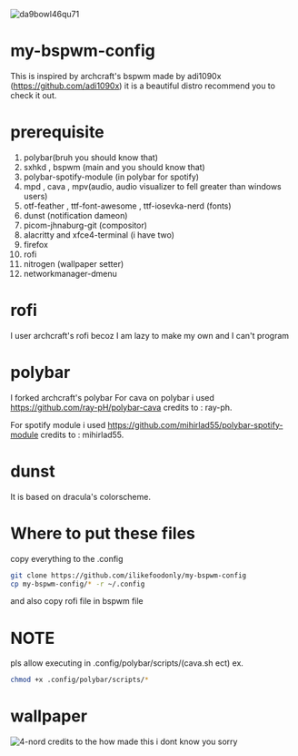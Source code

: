 ![da9bowl46qu71](https://user-images.githubusercontent.com/89000017/138401136-010270cf-68c4-4e4f-9e12-86eba5e717ea.jpg)
# my-bspwm-config
This is inspired by archcraft's bspwm made by adi1090x (https://github.com/adi1090x) it is a beautiful distro recommend you to check it out.
# prerequisite
1. polybar(bruh you should know that)
2. sxhkd , bspwm (main and you should know that)
3. polybar-spotify-module (in polybar for spotify)
4. mpd , cava , mpv(audio, audio visualizer to fell greater than windows users)
5. otf-feather , ttf-font-awesome , ttf-iosevka-nerd (fonts)
6. dunst (notification dameon)
7. picom-jhnaburg-git (compositor)
8. alacritty and xfce4-terminal (i have two)
9. firefox
10. rofi
11. nitrogen (wallpaper setter)  
12. networkmanager-dmenu
# rofi
I user archcraft's rofi becoz I am lazy to make my own and I can't program
# polybar
I forked archcraft's polybar
 For cava on polybar i used https://github.com/ray-pH/polybar-cava
credits to : ray-ph.

For spotify module i used https://github.com/mihirlad55/polybar-spotify-module
credits to : mihirlad55.
# dunst
It is based on dracula's colorscheme.
# Where to put these files
copy everything to the .config 
````bash
git clone https://github.com/ilikefoodonly/my-bspwm-config
cp my-bspwm-config/* -r ~/.config
``````
and also copy rofi file in bspwm file
# NOTE 
pls allow executing in .config/polybar/scripts/(cava.sh ect) ex.
```bash
chmod +x .config/polybar/scripts/*
``````
# wallpaper
![4-nord](https://user-images.githubusercontent.com/89000017/138401248-006471f3-f275-4cb1-9e1a-60a41d2de035.png)
credits to the how made this i dont know you sorry
